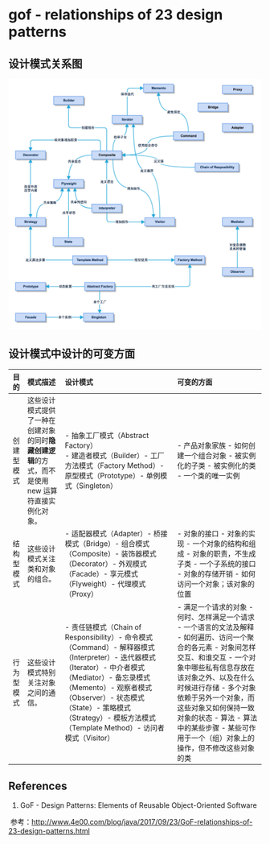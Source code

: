 # gof - relationships of 23 design patterns

## 设计模式关系图

![[design-patters-relationships.png]](_images/gof-23-design-patterns.png)

## 设计模式中设计的可变方面

|    目的    | 模式描述                                                     | 设计模式                                                     | 可变的方面                                                   |
| :--------: | :----------------------------------------------------------- | :----------------------------------------------------------- | :----------------------------------------------------------- |
| 创建型模式 | 这些设计模式提供了一种在创建对象的同时**隐藏创建逻辑**的方式，而不是使用 new 运算符直接实例化对象。 | - 抽象工厂模式（Abstract Factory）</br>- 建造者模式（Builder）- 工厂方法模式（Factory Method）- 原型模式（Prototype）- 单例模式（Singleton） | - 产品对象家族 - 如何创建一个组合对象 - 被实例化的子类 - 被实例化的类 - 一个类的唯一实例 |
| 结构型模式 | 这些设计模式关注类和对象的组合。                             | - 适配器模式（Adapter）- 桥接模式（Bridge）- 组合模式（Composite）- 装饰器模式（Decorator）- 外观模式（Facade）- 享元模式（Flyweight）- 代理模式（Proxy） | - 对象的接口 - 对象的实现 - 一个对象的结构和组成 - 对象的职责，不生成子类 - 一个子系统的接口 - 对象的存储开销 - 如何访问一个对象；该对象的位置 |
| 行为型模式 | 这些设计模式特别关注对象之间的通信。                         | - 责任链模式（Chain of Responsibility）- 命令模式（Command）- 解释器模式（Interpreter）- 迭代器模式（Iterator）- 中介者模式（Mediator）- 备忘录模式（Memento）- 观察者模式（Observer）- 状态模式（State）- 策略模式（Strategy）- 模板方法模式（Template Method）- 访问者模式（Visitor） | - 满足一个请求的对象 - 何时、怎样满足一个请求 - 一个语言的文法及解释 - 如何遍历、访问一个聚合的各元素 - 对象间怎样交互、和谁交互 - 一个对象中哪些私有信息存放在该对象之外、以及在什么时候进行存储 - 多个对象依赖于另外一个对象，而这些对象又如何保持一致对象的状态 -  算法 - 算法中的某些步骤 - 某些可作用于一个（组）对象上的操作，但不修改这些对象的类 |

## References

1. GoF - Design Patterns: Elements of Reusable Object-Oriented Software



 参考：http://www.4e00.com/blog/java/2017/09/23/GoF-relationships-of-23-design-patterns.html
